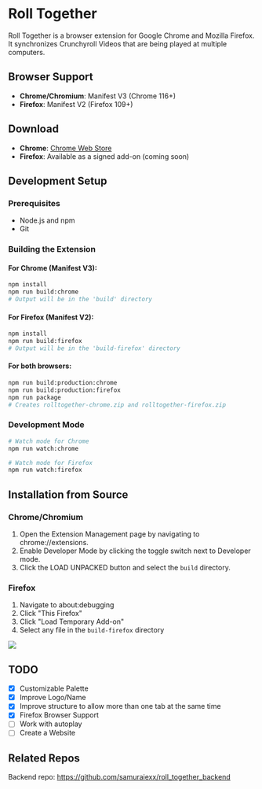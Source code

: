 # Roll Together
Roll Together is a browser extension for Google Chrome and Mozilla Firefox. It synchronizes Crunchyroll Videos that are being played at multiple computers.

## Browser Support
- **Chrome/Chromium**: Manifest V3 (Chrome 116+)
- **Firefox**: Manifest V2 (Firefox 109+)

## Download
- **Chrome**: [Chrome Web Store](https://chrome.google.com/webstore/detail/ilpfeljgdikoabaclkjgkbeegeoijfca)
- **Firefox**: Available as a signed add-on (coming soon)

## Development Setup

### Prerequisites
- Node.js and npm
- Git

### Building the Extension

#### For Chrome (Manifest V3):
```bash
npm install
npm run build:chrome
# Output will be in the 'build' directory
```

#### For Firefox (Manifest V2):
```bash
npm install
npm run build:firefox
# Output will be in the 'build-firefox' directory
```

#### For both browsers:
```bash
npm run build:production:chrome
npm run build:production:firefox
npm run package
# Creates rolltogether-chrome.zip and rolltogether-firefox.zip
```

### Development Mode
```bash
# Watch mode for Chrome
npm run watch:chrome

# Watch mode for Firefox
npm run watch:firefox
```

## Installation from Source

### Chrome/Chromium
1. Open the Extension Management page by navigating to chrome://extensions.
2. Enable Developer Mode by clicking the toggle switch next to Developer mode.
3. Click the LOAD UNPACKED button and select the `build` directory.

### Firefox
1. Navigate to about:debugging
2. Click "This Firefox"
3. Click "Load Temporary Add-on"
4. Select any file in the `build-firefox` directory

![](https://developer.chrome.com/static/images/get_started/load_extension.png)

## TODO
- [x] Customizable Palette
- [x] Improve Logo/Name
- [x] Improve structure to allow more than one tab at the same time
- [x] Firefox Browser Support
- [ ] Work with autoplay
- [ ] Create a Website

## Related Repos
Backend repo: https://github.com/samuraiexx/roll_together_backend
